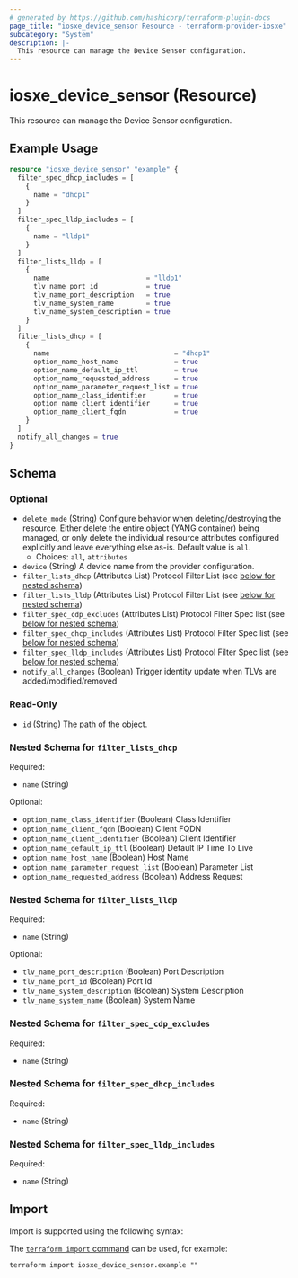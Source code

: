 ```yaml
---
# generated by https://github.com/hashicorp/terraform-plugin-docs
page_title: "iosxe_device_sensor Resource - terraform-provider-iosxe"
subcategory: "System"
description: |-
  This resource can manage the Device Sensor configuration.
---
```


# iosxe_device_sensor (Resource)

This resource can manage the Device Sensor configuration.

## Example Usage

```terraform
resource "iosxe_device_sensor" "example" {
  filter_spec_dhcp_includes = [
    {
      name = "dhcp1"
    }
  ]
  filter_spec_lldp_includes = [
    {
      name = "lldp1"
    }
  ]
  filter_lists_lldp = [
    {
      name                        = "lldp1"
      tlv_name_port_id            = true
      tlv_name_port_description   = true
      tlv_name_system_name        = true
      tlv_name_system_description = true
    }
  ]
  filter_lists_dhcp = [
    {
      name                               = "dhcp1"
      option_name_host_name              = true
      option_name_default_ip_ttl         = true
      option_name_requested_address      = true
      option_name_parameter_request_list = true
      option_name_class_identifier       = true
      option_name_client_identifier      = true
      option_name_client_fqdn            = true
    }
  ]
  notify_all_changes = true
}
```

<!-- schema generated by tfplugindocs -->
## Schema

### Optional

- `delete_mode` (String) Configure behavior when deleting/destroying the resource. Either delete the entire object (YANG container) being managed, or only delete the individual resource attributes configured explicitly and leave everything else as-is. Default value is `all`.
  - Choices: `all`, `attributes`
- `device` (String) A device name from the provider configuration.
- `filter_lists_dhcp` (Attributes List) Protocol Filter List (see [below for nested schema](#nestedatt--filter_lists_dhcp))
- `filter_lists_lldp` (Attributes List) Protocol Filter List (see [below for nested schema](#nestedatt--filter_lists_lldp))
- `filter_spec_cdp_excludes` (Attributes List) Protocol Filter Spec list (see [below for nested schema](#nestedatt--filter_spec_cdp_excludes))
- `filter_spec_dhcp_includes` (Attributes List) Protocol Filter Spec list (see [below for nested schema](#nestedatt--filter_spec_dhcp_includes))
- `filter_spec_lldp_includes` (Attributes List) Protocol Filter Spec list (see [below for nested schema](#nestedatt--filter_spec_lldp_includes))
- `notify_all_changes` (Boolean) Trigger identity update when TLVs are added/modified/removed

### Read-Only

- `id` (String) The path of the object.

<a id="nestedatt--filter_lists_dhcp"></a>
### Nested Schema for `filter_lists_dhcp`

Required:

- `name` (String)

Optional:

- `option_name_class_identifier` (Boolean) Class Identifier
- `option_name_client_fqdn` (Boolean) Client FQDN
- `option_name_client_identifier` (Boolean) Client Identifier
- `option_name_default_ip_ttl` (Boolean) Default IP Time To Live
- `option_name_host_name` (Boolean) Host Name
- `option_name_parameter_request_list` (Boolean) Parameter List
- `option_name_requested_address` (Boolean) Address Request


<a id="nestedatt--filter_lists_lldp"></a>
### Nested Schema for `filter_lists_lldp`

Required:

- `name` (String)

Optional:

- `tlv_name_port_description` (Boolean) Port Description
- `tlv_name_port_id` (Boolean) Port Id
- `tlv_name_system_description` (Boolean) System Description
- `tlv_name_system_name` (Boolean) System Name


<a id="nestedatt--filter_spec_cdp_excludes"></a>
### Nested Schema for `filter_spec_cdp_excludes`

Required:

- `name` (String)


<a id="nestedatt--filter_spec_dhcp_includes"></a>
### Nested Schema for `filter_spec_dhcp_includes`

Required:

- `name` (String)


<a id="nestedatt--filter_spec_lldp_includes"></a>
### Nested Schema for `filter_spec_lldp_includes`

Required:

- `name` (String)

## Import

Import is supported using the following syntax:

The [`terraform import` command](https://developer.hashicorp.com/terraform/cli/commands/import) can be used, for example:

```shell
terraform import iosxe_device_sensor.example ""
```
